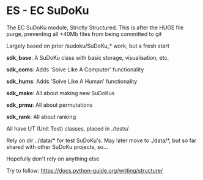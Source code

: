 # ES - EC SuDoKu

The EC SuDoKu module, Strictly Structured. This is after the HUGE file purge, preventing all +40Mb files from being committed to git

Largely based on prior /sudoku/SuDoKu_* work, but a fresh start

**sdk_base**: A SuDoKu class with basic storage, visualisation, etc.

**sdk_coms**: Adds 'Solve Like A Computer' functionality

**sdk_hums**: Adds 'Solve Like A Human' functionality

**sdk_make**: All about making new SuDoKus

**sdk_prmu**: All about permutations

**sdk_rank**: All about ranking

All have UT (Unit Test) classes, placed in ./tests/

Rely on dir ../data/* for test SuDoKu's. May later move to ./data/*, but so far shared with other SuDoKu projects, so...

Hopefully don't rely on anything else

Try to follow: https://docs.python-guide.org/writing/structure/

